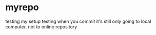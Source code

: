 # myrepo
testing my setup
testing
when you commit it's still only going to local computer, not to online repository